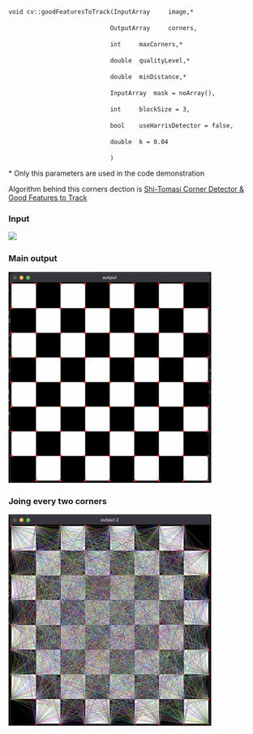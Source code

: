 ```
void cv::goodFeaturesToTrack(InputArray 	image,*                                                     
                            OutputArray 	corners,                                                     
                            int 	maxCorners,*                                                      
                            double 	qualityLevel,*                                                     
                            double 	minDistance,*                                                      
                            InputArray 	mask = noArray(),                                                      
                            int 	blockSize = 3,                                                      
                            bool 	useHarrisDetector = false,                                                      
                            double 	k = 0.04                                                      
                            )	
```	
\* Only this parameters are used in the code demonstration

Algorithm behind this corners dection is [Shi-Tomasi Corner Detector & Good Features to Track](https://docs.opencv.org/3.4/d4/d8c/tutorial_py_shi_tomasi.html)


### Input
<img src="https://raw.githubusercontent.com/techwithtim/OpenCV-Tutorials/main/assets/chessboard.png" width=400/>

<br/>

### Main output
<img src="output1.png" width=400/>

<br/>

### Joing every two corners
<img src="output2.png" width=400/>